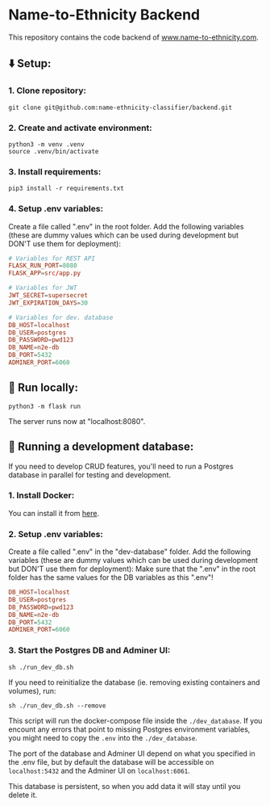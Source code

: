 # Name-to-Ethnicity Backend
This repository contains the code backend of www.name-to-ethnicity.com.

## ⬇️ Setup:
### 1. Clone repository:
```
git clone git@github.com:name-ethnicity-classifier/backend.git
```
### 2. Create and activate environment:
```
python3 -m venv .venv
source .venv/bin/activate
```
### 3. Install requirements:
```
pip3 install -r requirements.txt
```
### 4. Setup .env variables:
Create a file called ".env" in the root folder.
Add the following variables (these are dummy values which can be used during development but DON'T use them for deployment):

```conf
# Variables for REST API
FLASK_RUN_PORT=8080
FLASK_APP=src/app.py

# Variables for JWT
JWT_SECRET=supersecret
JWT_EXPIRATION_DAYS=30

# Variables for dev. database
DB_HOST=localhost
DB_USER=postgres
DB_PASSWORD=pwd123
DB_NAME=n2e-db
DB_PORT=5432
ADMINER_PORT=6060
```

## 🏃 Run locally:
```
python3 -m flask run
```
The server runs now at "localhost:8080".

## 🐳 Running a development database:
If you need to develop CRUD features, you'll need to run a Postgres database in parallel for testing and development.

### 1. Install Docker:
You can install it from [here](https://docs.docker.com/get-docker/).

### 2. Setup .env variables:
Create a file called ".env" in the "dev-database" folder.
Add the following variables (these are dummy values which can be used during development but DON'T use them for deployment):
Make sure that the ".env" in the root folder has the same values for the DB variables as this ".env"!

```conf
DB_HOST=localhost
DB_USER=postgres
DB_PASSWORD=pwd123
DB_NAME=n2e-db
DB_PORT=5432
ADMINER_PORT=6060
```

### 3. Start the Postgres DB and Adminer UI:
```
sh ./run_dev_db.sh
```

If you need to reinitialize the database (ie. removing existing containers and volumes), run:
```
sh ./run_dev_db.sh --remove
```

This script will run the docker-compose file inside the ``./dev_database``. If you encount any errors that point to missing Postgres environment variables, you might need to copy the ``.env`` into the ``./dev_database``.


The port of the database and Adminer UI depend on what you specified in the .env file, but by default the database will be accessible on ``localhost:5432`` and the Adminer UI on ``localhost:6061``.

This database is persistent, so when you add data it will stay until you delete it.
